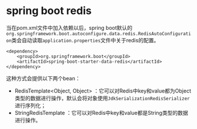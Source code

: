 # spring boot redis #
当在pom.xml文件中加入依赖以后，spring boot默认的`org.springframework.boot.autoconfigure.data.redis.RedisAutoConfiguration`类会自动读取`application.properties`文件中关于redis的配置。
```
<dependency>
    <groupId>org.springframework.boot</groupId>
    <artifactId>spring-boot-starter-data-redis</artifactId>
</dependency>
```

这种方式会提供以下两个bean：
- RedisTemplate<Object, Object> ：它可以对Redis中key和value都为Object类型的数据进行操作，默认会将对象使用`JdkSerializationRedisSerializer`进行序列化； 
- StringRedisTemplate ：它可以对Redis中key和value都是String类型的数据进行操作。